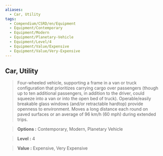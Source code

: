 ```yaml
---
aliases:
  - Car, Utility
tags:
  - Compendium/CSRD/en/Equipment
  - Equipment/Contemporary
  - Equipment/Modern
  - Equipment/Planetary-Vehicle
  - Equipment/Level/4
  - Equipment/Value/Expensive
  - Equipment/Value/Very-Expensive
---
```

  
    
## Car, Utility    
    
>Four-wheeled vehicle, supporting a frame in a van or truck configuration that prioritizes carrying cargo over passengers (though up to ten additional passengers, in addition to the driver, could squeeze into a van or into the open bed of truck). Operable/easily breakable glass windows (and/or retractable hardtop) provide openness to environment. Moves a long distance each round on paved surfaces or an average of 96 km/h (60 mph) during extended trips.    
> **Options :** Contemporary, Modern, Planetary Vehicle    
> **Level :** 4    
> **Value :** Expensive, Very Expensive